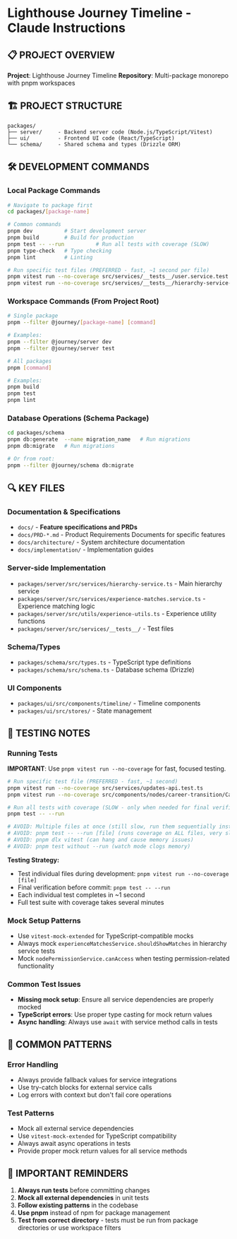 # Lighthouse Journey Timeline - Claude Instructions

## 📋 PROJECT OVERVIEW

**Project**: Lighthouse Journey Timeline
**Repository**: Multi-package monorepo with pnpm workspaces

## 🏗️ PROJECT STRUCTURE

```
packages/
├── server/     - Backend server code (Node.js/TypeScript/Vitest)
├── ui/         - Frontend UI code (React/TypeScript)
└── schema/     - Shared schema and types (Drizzle ORM)
```

## 🛠️ DEVELOPMENT COMMANDS

### Local Package Commands

```bash
# Navigate to package first
cd packages/[package-name]

# Common commands
pnpm dev          # Start development server
pnpm build        # Build for production
pnpm test -- --run          # Run all tests with coverage (SLOW)
pnpm type-check   # Type checking
pnpm lint         # Linting

# Run specific test files (PREFERRED - fast, ~1 second per file)
pnpm vitest run --no-coverage src/services/__tests__/user.service.test.ts
pnpm vitest run --no-coverage src/services/__tests__/hierarchy-service-advanced.test.ts
```

### Workspace Commands (From Project Root)

```bash
# Single package
pnpm --filter @journey/[package-name] [command]

# Examples:
pnpm --filter @journey/server dev
pnpm --filter @journey/server test

# All packages
pnpm [command]

# Examples:
pnpm build
pnpm test
pnpm lint
```

### Database Operations (Schema Package)

```bash
cd packages/schema
pnpm db:generate  --name migration_name   # Run migrations
pnpm db:migrate   # Run migrations

# Or from root:
pnpm --filter @journey/schema db:migrate
```

## 🔍 KEY FILES

### Documentation & Specifications

- `docs/` - **Feature specifications and PRDs**
- `docs/PRD-*.md` - Product Requirements Documents for specific features
- `docs/architecture/` - System architecture documentation
- `docs/implementation/` - Implementation guides

### Server-side Implementation

- `packages/server/src/services/hierarchy-service.ts` - Main hierarchy service
- `packages/server/src/services/experience-matches.service.ts` - Experience matching logic
- `packages/server/src/utils/experience-utils.ts` - Experience utility functions
- `packages/server/src/services/__tests__/` - Test files

### Schema/Types

- `packages/schema/src/types.ts` - TypeScript type definitions
- `packages/schema/src/schema.ts` - Database schema (Drizzle)

### UI Components

- `packages/ui/src/components/timeline/` - Timeline components
- `packages/ui/src/stores/` - State management

## 🧪 TESTING NOTES

### Running Tests

**IMPORTANT**: Use `pnpm vitest run --no-coverage` for fast, focused testing.

```bash
# Run specific test file (PREFERRED - fast, ~1 second)
pnpm vitest run --no-coverage src/services/updates-api.test.ts
pnpm vitest run --no-coverage src/components/nodes/career-transition/CareerUpdateForm.test.tsx

# Run all tests with coverage (SLOW - only when needed for final verification)
pnpm test -- --run

# AVOID: Multiple files at once (still slow, run them sequentially instead)
# AVOID: pnpm test -- --run [file] (runs coverage on ALL files, very slow)
# AVOID: pnpm dlx vitest (can hang and cause memory issues)
# AVOID: pnpm test without --run (watch mode clogs memory)
```

**Testing Strategy:**
- Test individual files during development: `pnpm vitest run --no-coverage [file]`
- Final verification before commit: `pnpm test -- --run`
- Each individual test completes in ~1 second
- Full test suite with coverage takes several minutes

### Mock Setup Patterns

- Use `vitest-mock-extended` for TypeScript-compatible mocks
- Always mock `experienceMatchesService.shouldShowMatches` in hierarchy service tests
- Mock `nodePermissionService.canAccess` when testing permission-related functionality

### Common Test Issues

- **Missing mock setup**: Ensure all service dependencies are properly mocked
- **TypeScript errors**: Use proper type casting for mock return values
- **Async handling**: Always use `await` with service method calls in tests

## 📝 COMMON PATTERNS

### Error Handling

- Always provide fallback values for service integrations
- Use try-catch blocks for external service calls
- Log errors with context but don't fail core operations

### Test Patterns

- Mock all external service dependencies
- Use `vitest-mock-extended` for TypeScript compatibility
- Always await async operations in tests
- Provide proper mock return values for all service methods

## 🚨 IMPORTANT REMINDERS

1. **Always run tests** before committing changes
2. **Mock all external dependencies** in unit tests
3. **Follow existing patterns** in the codebase
4. **Use pnpm** instead of npm for package management
5. **Test from correct directory** - tests must be run from package directories or use workspace filters
